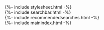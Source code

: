 {%- include           stylesheet.html -%}<br />
{%- include            searchbar.html -%}<br />
{%- include  recommendedsearches.html -%}<br />
{%- include            mainindex.html -%}<br />
